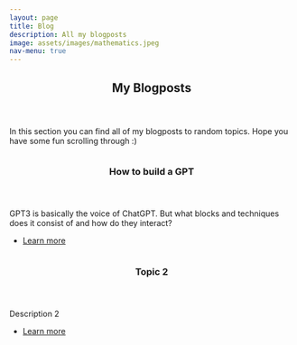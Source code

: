 ```yaml
---
layout: page
title: Blog
description: All my blogposts
image: assets/images/mathematics.jpeg
nav-menu: true
---
```


<!-- Main -->
<div id="main">

<!-- One -->
<section id="one">
	<div class="inner">
		<header class="major">
			<h2>My Blogposts</h2>
		</header>
		<p> In this section you can find all of my blogposts to random topics. Hope you have some fun scrolling through :) </p>
	</div>
</section>

<!-- Two -->
<section id="two" class="spotlights">
	<section>
		<a href="blogposts/attention.html" class="image">
			<img src="{% link /assets/images/Transformer_Architecture.png %}" alt="" data-position="center center" />
		</a>
		<div class="content">
			<div class="inner">
				<header class="major">
					<h3>How to build a GPT</h3>
				</header>
				<p>GPT3 is basically the voice of ChatGPT. But what blocks and techniques does it consist of and how do they interact?</p>
				<ul class="actions">
					<li><a href="blogposts/attention.html" class="button">Learn more</a></li>
				</ul>
			</div>
		</div>
	</section>
	<section>
		<a href="blogposts/attention.html" class="image">
			<img src="{% link assets/images/mathematics.jpeg %}" alt="" data-position="top center" />
		</a>
		<div class="content">
			<div class="inner">
				<header class="major">
					<h3>Topic 2</h3>
				</header>
				<p>Description 2</p>
				<ul class="actions">
					<li><a href="blogposts/attention.html" class="button">Learn more</a></li>
				</ul>
			</div>
		</div>
	</section>
</div>
